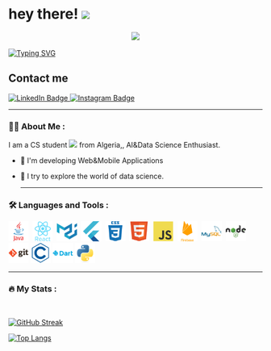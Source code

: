 <h1>
  hey there!
  <img src="https://media.giphy.com/media/hvRJCLFzcasrR4ia7z/giphy.gif" width="30px"/>
</h1>
<div id="header" align="center">
  <img src="https://media.giphy.com/media/M9gbBd9nbDrOTu1Mqx/giphy.gif" width="100"/>
</div>


[![Typing SVG](https://readme-typing-svg.demolab.com?font=Fira+Code&weight=600&pause=1000&width=435&lines=Heyyy+tech+community+...;I'm+Computer+Science+Student%2C;...+AI+%26+Data+Science+Enthusiast%2C+)](https://git.io/typing-svg)

## Contact me


<div id="badges">
  <a href="https://www.linkedin.com/in/chaker-yousfi" rel="nofollow">
    <img src="https://img.shields.io/badge/LinkedIn-blue?style=for-the-badge&logo=linkedin&logoColor=white" alt="LinkedIn Badge"/>
  </a>
  <a href="https://www.instagram.com/yousfi.chaker" rel="nofollow">
<img src="https://img.shields.io/badge/Instagram-red?style=for-the-badge&logo=instagram&logoColor=white" alt="Instagram Badge"">
</a>
</div>

---

### :man_technologist: About Me :

I am a CS student <img src="https://media.giphy.com/media/WUlplcMpOCEmTGBtBW/giphy.gif" width="30"> from Algeria,, AI&Data Science Enthusiast.

- :telescope: I'm developing Web&Mobile Applications

- :seedling: I try to explore the world of data science.


  ---

### :hammer_and_wrench: Languages and Tools :
<div>
  <img src="https://github.com/devicons/devicon/blob/master/icons/java/java-original-wordmark.svg" title="Java" alt="Java" width="40" height="40"/>&nbsp;
  <img src="https://github.com/devicons/devicon/blob/master/icons/react/react-original-wordmark.svg" title="React" alt="React" width="40" height="40"/>&nbsp;
  <img src="https://github.com/devicons/devicon/blob/master/icons/materialui/materialui-original.svg" title="Material UI" alt="Material UI" width="40" height="40"/>&nbsp;
  <img src="https://github.com/devicons/devicon/blob/master/icons/flutter/flutter-original.svg" title="Flutter" alt="Flutter" width="40" height="40"/>&nbsp;
  <img src="https://github.com/devicons/devicon/blob/master/icons/css3/css3-plain-wordmark.svg"  title="CSS3" alt="CSS" width="40" height="40"/>&nbsp;
  <img src="https://github.com/devicons/devicon/blob/master/icons/html5/html5-original.svg" title="HTML5" alt="HTML" width="40" height="40"/>&nbsp;
  <img src="https://github.com/devicons/devicon/blob/master/icons/javascript/javascript-original.svg" title="JavaScript" alt="JavaScript" width="40" height="40"/>&nbsp;
  <img src="https://github.com/devicons/devicon/blob/master/icons/firebase/firebase-plain-wordmark.svg" title="Firebase" alt="Firebase" width="40" height="40"/>&nbsp;
  <img src="https://github.com/devicons/devicon/blob/master/icons/mysql/mysql-original-wordmark.svg" title="MySQL"  alt="MySQL" width="40" height="40"/>&nbsp;
  <img src="https://github.com/devicons/devicon/blob/master/icons/nodejs/nodejs-original-wordmark.svg" title="NodeJS" alt="NodeJS" width="40" height="40"/>&nbsp;
  <img src="https://github.com/devicons/devicon/blob/master/icons/git/git-original-wordmark.svg" title="Git" **alt="Git" width="40" height="40"/>
  <img src="https://github.com/devicons/devicon/blob/master/icons/c/c-line.svg" title="C" width="40" height="40"/>
  <img src="https://github.com/devicons/devicon/blob/master/icons/dart/dart-plain-wordmark.svg"  width="40" height="40"/>
  <img src="https://github.com/devicons/devicon/blob/master/icons/python/python-original.svg"  width="40" height="40"/>
</div>

---

### :fire: My Stats :
<img src="https://komarev.com/ghpvc/?username=chaker-yousfi&style=flat-square&color=blue" alt=""/>

[![GitHub Streak](http://github-readme-streak-stats.herokuapp.com?user=chaker-yousfi&theme=dark&background=000000)](https://git.io/streak-stats)

[![Top Langs](https://github-readme-stats.vercel.app/api/top-langs/?username=chaker-yousfi&layout=compact&theme=vision-friendly-dark)](https://github.com/anuraghazra/github-readme-stats)





